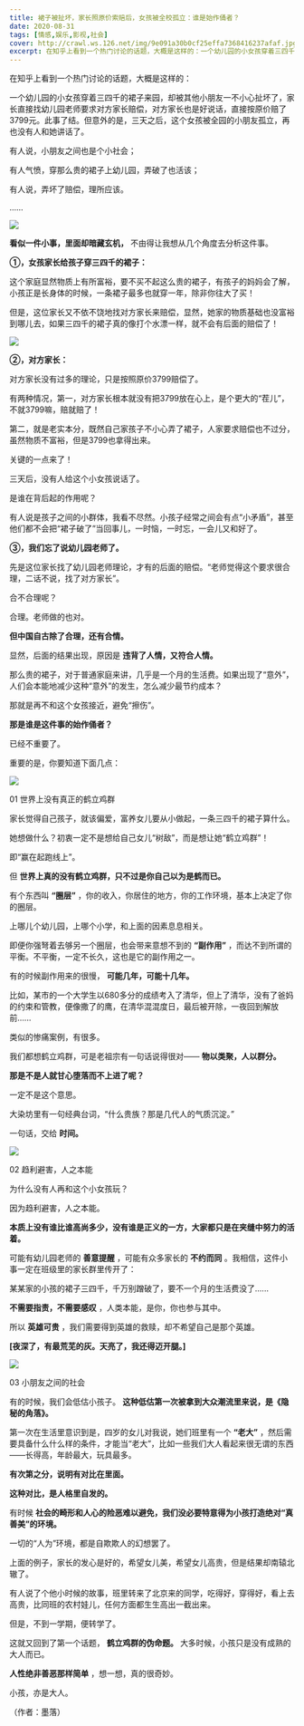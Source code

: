 ```yaml
---
title: 裙子被扯坏，家长照原价索赔后，女孩被全校孤立：谁是始作俑者？
date: 2020-08-31
tags: [情感,娱乐,影视,社会]
cover: http://crawl.ws.126.net/img/9e091a30b0cf25effa7368416237afaf.jpg
excerpt: 在知乎上看到一个热门讨论的话题，大概是这样的：一个幼儿园的小女孩穿着三四千的裙子来园，却被其他小朋友一不小心扯坏了，家长直接找幼儿园老师要求对方家长赔偿，对方家长也是好说话，直接按原价赔了3799元。此事了结。但意外的是，三天之后，这个
---
```

在知乎上看到一个热门讨论的话题，大概是这样的：

一个幼儿园的小女孩穿着三四千的裙子来园，却被其他小朋友一不小心扯坏了，家长直接找幼儿园老师要求对方家长赔偿，对方家长也是好说话，直接按原价赔了3799元。此事了结。但意外的是，三天之后，这个女孩被全园的小朋友孤立，再也没有人和她讲话了。

有人说，小朋友之间也是个小社会；

有人气愤，穿那么贵的裙子上幼儿园，弄破了也活该；

有人说，弄坏了赔偿，理所应该。

……

![](http://crawl.ws.126.net/img/9e091a30b0cf25effa7368416237afaf.jpg)  

**看似一件小事，里面却暗藏玄机，** 不由得让我想从几个角度去分析这件事。

**①，女孩家长给孩子穿三四千的裙子：**

这个家庭显然物质上有所富裕，要不买不起这么贵的裙子，有孩子的妈妈会了解，小孩正是长身体的时候，一条裙子最多也就穿一年，除非你往大了买！

但是，这位家长又不依不饶地找对方家长来赔偿，显然，她家的物质基础也没富裕到哪儿去，如果三四千的裙子真的像打个水漂一样，就不会有后面的赔偿了！

![](http://crawl.ws.126.net/img/98042f7de63eb3305e1ec823c9ea38d1.jpg)  

**②，对方家长：**

对方家长没有过多的理论，只是按照原价3799赔偿了。

有两种情况，第一，对方家长根本就没有把3799放在心上，是个更大的“茬儿”，不就3799嘛，赔就赔了！

第二，就是老实本分，既然自己家孩子不小心弄了裙子，人家要求赔偿也不过分，虽然物质不富裕，但是3799也拿得出来。

关键的一点来了！

三天后，没有人给这个小女孩说话了。

是谁在背后起的作用呢？

有人说是孩子之间的小群体，我看不尽然。小孩子经常之间会有点“小矛盾”，甚至他们都不会把“裙子破了”当回事儿，一时恼，一时忘，一会儿又和好了。

**③，我们忘了说幼儿园老师了。**

先是这位家长找了幼儿园老师理论，才有的后面的赔偿。“老师觉得这个要求很合理，二话不说，找了对方家长”。

合不合理呢？

合理。老师做的也对。

**但中国自古除了合理，还有合情。**

显然，后面的结果出现，原因是 **违背了人情，又符合人情。**

那么贵的裙子，对于普通家庭来讲，几乎是一个月的生活费。如果出现了“意外”，人们会本能地减少这种“意外”的发生，怎么减少最节约成本？

那就是再不和这个女孩接近，避免“擦伤”。

**那是谁是这件事的始作俑者？**

已经不重要了。

重要的是，你要知道下面几点：

![](http://crawl.ws.126.net/img/a077aa01bddbe53562e9ccc45201405e.jpg)  

01 世界上没有真正的鹤立鸡群

家长觉得自己孩子，就该偏爱，富养女儿要从小做起，一条三四千的裙子算什么。

她想做什么？初衷一定不是想给自己女儿“树敌”，而是想让她“鹤立鸡群”！

即“赢在起跑线上”。

但 **世界上真的没有鹤立鸡群，只不过是你自己以为是鹤而已。**

有个东西叫 **“圈层”** ，你的收入，你居住的地方，你的工作环境，基本上决定了你的圈层。

上哪儿个幼儿园，上哪个小学，和上面的因素息息相关。

即便你强弩着去够另一个圈层，也会带来意想不到的 **“副作用”** ，而达不到所谓的平衡。不平衡，一定不长久，这也是它的副作用之一。

有的时候副作用来的很慢， **可能几年，可能十几年。**

比如，某市的一个大学生以680多分的成绩考入了清华，但上了清华，没有了爸妈的约束和管教，便像撒了的鹰，在清华混混度日，最后被开除，一夜回到解放前......

类似的惨痛案例，有很多。

我们都想鹤立鸡群，可是老祖宗有一句话说得很对—— **物以类聚，人以群分。**

**那是不是人就甘心堕落而不上进了呢？**

一定不是这个意思。

大染坊里有一句经典台词，“什么贵族？那是几代人的气质沉淀。”

一句话，交给 **时间。**

![](http://crawl.ws.126.net/img/8f04a7f3a29c32573aa1671088b5d1c6.jpg)  

02 趋利避害，人之本能

为什么没有人再和这个小女孩玩？

因为趋利避害，人之本能。

**本质上没有谁比谁高尚多少，没有谁是正义的一方，大家都只是在夹缝中努力的活着。**

可能有幼儿园老师的 **善意提醒** ，可能有众多家长的 **不约而同** 。我相信，这件小事一定在班级里的家长群里传开了：

某某家的小孩的裙子三四千，千万别蹭破了，要不一个月的生活费没了......

**不需要指责，不需要感叹** ，人类本能，是你，你也参与其中。

所以 **英雄可贵** ，我们需要得到英雄的救赎，却不希望自己是那个英雄。

**[夜深了，有最荒芜的灰。天亮了，我还得迈开腿。]**

![](http://crawl.ws.126.net/img/740839ea01b06344dac1c4b71f070946.jpg)  

03 小朋友之间的社会

有的时候，我们会低估小孩子。 **这种低估第一次被拿到大众潮流里来说，是《隐秘的角落》。**

第一次在生活里意识到是，四岁的女儿对我说，她们班里有一个 **“老大”**
，然后需要具备什么什么样的条件，才能当“老大”，比如一些我们大人看起来很无谓的东西——长得高，年龄最大，玩具最多。

**有次第之分，说明有对比在里面。**

**这种对比，是人格里自发的。**

有时候 **社会的畸形和人心的险恶难以避免，我们没必要特意得为小孩打造绝对“真善美”的环境。**

一切的“人为”环境，都是自欺欺人的幻想罢了。

上面的例子，家长的发心是好的，希望女儿美，希望女儿高贵，但是结果却南辕北辙了。

有人说了个他小时候的故事，班里转来了北京来的同学，吃得好，穿得好，看上去高贵，比同班的农村娃儿，任何方面都生生高出一截出来。

但是，不到一学期，便转学了。

这就又回到了第一个话题， **鹤立鸡群的伪命题。** 大多时候，小孩只是没有成熟的大人而已。

**人性绝非善恶那样简单** ，想一想，真的很奇妙。

小孩，亦是大人。

（作者：墨落）

